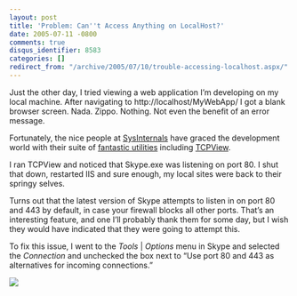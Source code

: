 ```yaml
---
layout: post
title: 'Problem: Can''t Access Anything on LocalHost?'
date: 2005-07-11 -0800
comments: true
disqus_identifier: 8583
categories: []
redirect_from: "/archive/2005/07/10/trouble-accessing-localhost.aspx/"
---
```


Just the other day, I tried viewing a web application I’m developing on
my local machine. After navigating to http://localhost/MyWebApp/ I got a
blank browser screen. Nada. Zippo. Nothing. Not even the benefit of an
error message.

Fortunately, the nice people at
[SysInternals](http://www.sysinternals.com/) have graced the development
world with their suite of [fantastic
utilities](http://www.sysinternals.com/Utilities.html) including
[TCPView](http://www.sysinternals.com/Utilities/TcpView.html).

I ran TCPView and noticed that Skype.exe was listening on port 80. I
shut that down, restarted IIS and sure enough, my local sites were back
to their springy selves.

Turns out that the latest version of Skype attempts to listen in on port
80 and 443 by default, in case your firewall blocks all other ports.
That’s an interesting feature, and one I’ll probably thank them for some
day, but I wish they would have indicated that they were going to
attempt this.

To fix this issue, I went to the *Tools* | *Options* menu in Skype and
selected the *Connection* and unchecked the box next to “Use port 80 and
443 as alternatives for incoming connections.”

![](http://haacked.com/images/SkypeOptions.jpg)

